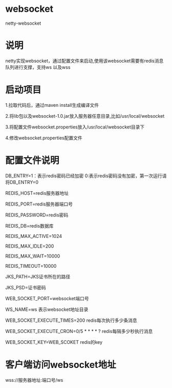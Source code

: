 # websocket
netty-websocket

# 说明
netty实现websocket，通过配置文件来启动,使用该websocket需要有redis消息队列进行支撑，支持ws
以及wss

# 启动项目
1.拉取代码后，通过maven install生成编译文件

2.将lib包以及websocket-1.0.jar放入服务器任意目录,比如/usr/local/websocket

3.将配置文件websocket.properties放入/usr/local/websocket目录下

4.修改websocket.properties配置文件


# 配置文件说明
DB_ENTRY=1：表示redis密码已经加密 0:表示redis密码没有加密，第一次运行请将DB_ENTRY=0

REDIS_HOST=redis服务器地址

REDIS_PORT=redis服务器端口号

REDIS_PASSWORD=redis密码

REDIS_DB=redis数据库

REDIS_MAX_ACTIVE=1024

REDIS_MAX_IDLE=200

REDIS_MAX_WAIT=10000

REDIS_TIMEOUT=10000

JKS_PATH=JKS证书所在的路径

JKS_PSD=证书密码

WEB_SOCKET_PORT=websocket端口号

WS_NAME=ws  表示websocket地址目录

WEB_SOCKET_EXECUTE_TIMES=200  redis每次执行多少条消息

WEB_SOCKET_EXECUTE_CRON=0/5 * * * * ? redis每隔多少秒执行消息

WEB_SOCKET_KEY=WEB_SCOKET redis的key

# 客户端访问websocket地址
wss://服务器地址:端口号/ws

  
